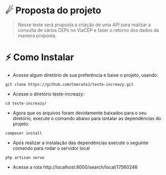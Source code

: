 # ☄ Proposta do projeto
> Nesse teste será proposta a criação de uma API para realizar a consulta de vários CEPs no ViaCEP e fazer o retorno dos dados da maneira proposta.

# ⚡️ Como Instalar

- Acesse algum diretório de sua preferência e baixe o projeto, usando:
```
git clone https://github.com/CmoratoJ/teste-increazy.git
```
- Acesse o diretório teste-increazy:
```
cd teste-increazy/  
```
- Agora que os arquivos foram devidamente baixados para o seu diretório, execute o comando abaixo para isntalar as dependências do projeto:
```
composer install
```
- Após realizar a instalação das dependências execute o seguinte comando para rodar o servidor local
```
php artisan serve
```
- Acesse a rota http://localhost:8000/search/local/17560246